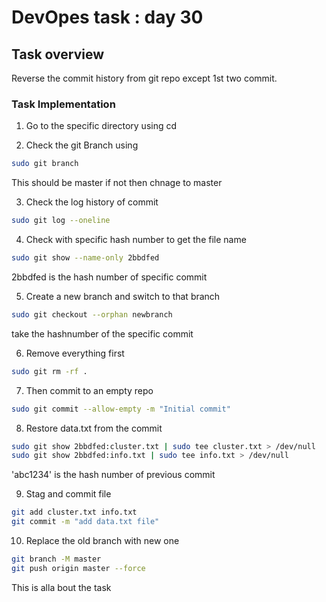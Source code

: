 # DevOpes task : day 30

## Task overview
Reverse the commit history from git repo except 1st two commit.

### Task Implementation
1. Go to the specific directory using cd

2. Check the git Branch using 
```bash 
sudo git branch 
```
This should be master if not then chnage to master

3. Check the log history of commit
```bash 
sudo git log --oneline
```
4. Check with specific hash number to get the file name

```bash 
sudo git show --name-only 2bbdfed
```
2bbdfed is the hash number of specific commit

5. Create a new branch and switch to that branch
```bash 
sudo git checkout --orphan newbranch
```
take the hashnumber of the specific commit

6. Remove everything first
```bash 
sudo git rm -rf .
```
7. Then commit to an empty repo
```bash
sudo git commit --allow-empty -m "Initial commit"
```
 
8. Restore data.txt from the commit
```bash
sudo git show 2bbdfed:cluster.txt | sudo tee cluster.txt > /dev/null
sudo git show 2bbdfed:info.txt | sudo tee info.txt > /dev/null

```
'abc1234' is the hash number of previous commit

9.  Stag and commit file
```bash
git add cluster.txt info.txt
git commit -m "add data.txt file"

```

10. Replace the old branch with new one
```bash
git branch -M master
git push origin master --force

```

This is alla bout the task


